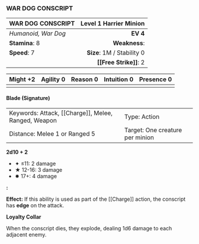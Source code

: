### WAR DOG CONSCRIPT

| WAR DOG CONSCRIPT   | **Level 1 Harrier Minion** |
| :------------------ | -------------------------: |
| *Humanoid, War Dog* |                   **EV 4** |
| **Stamina**: 8      |              **Weakness**: |
| **Speed**: 7        | **Size**: 1M / Stability 0 |
|                     |     **[[Free Strike]]**: 2 |

| **Might** +2 | **Agility** 0 | **Reason** 0 | **Intuition** 0 | **Presence** 0 |
| ------------ | ------------- | ------------ | --------------- | -------------- |
|              |               |              |                 |                |

#### Blade (Signature)

|                                                     |                                 |
| :-------------------------------------------------- | :------------------------------ |
| Keywords: Attack, [[Charge]], Melee, Ranged, Weapon | Type: Action                    |
| Distance: Melee 1 or Ranged 5                       | Target: One creature per minion |

**2d10 + 2**

- ✦ ≤11: 2 damage
- ★ 12-16: 3 damage
- ✸ 17+: 4 damage

**:**

**Effect:** If this ability is used as part of the [[Charge]] action, the conscript has **edge** on the attack.

**Loyalty Collar**

When the conscript dies, they explode, dealing 1d6 damage to each adjacent enemy.
